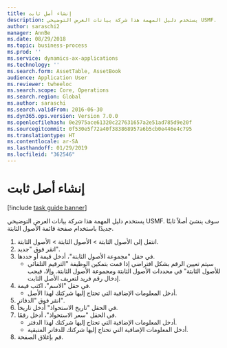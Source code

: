 ```yaml
---
title: إنشاء أصل ثابت
description: يستخدم دليل المهمة هذا شركة بيانات العرض التوضيحي USMF.
author: saraschi2
manager: AnnBe
ms.date: 08/29/2018
ms.topic: business-process
ms.prod: ''
ms.service: dynamics-ax-applications
ms.technology: ''
ms.search.form: AssetTable, AssetBook
audience: Application User
ms.reviewer: twheeloc
ms.search.scope: Core, Operations
ms.search.region: Global
ms.author: saraschi
ms.search.validFrom: 2016-06-30
ms.dyn365.ops.version: Version 7.0.0
ms.openlocfilehash: 0e2975ace61320c227631657a2e51ad785d9e20f
ms.sourcegitcommit: 0f530e5f72a40f383868957a6b5cb0e446e4c795
ms.translationtype: HT
ms.contentlocale: ar-SA
ms.lasthandoff: 01/29/2019
ms.locfileid: "362546"
---
```

# <a name="create-a-fixed-asset"></a>إنشاء أصل ثابت

[!include [task guide banner](../../includes/task-guide-banner.md)]

يستخدم دليل المهمة هذا شركة بيانات العرض التوضيحي USMF.  سوف ينشئ أصلاً ثابتًا جديدًا باستخدام صفحة قائمة الأصول الثابتة.

1. انتقل إلى الأصول الثابتة > الأصول الثابتة > الأصول الثابتة.
2. انقر فوق "جديد".
3. في حقل "مجموعة الأصول الثابتة"، أدخل قيمة أو حددها.
    * سيتم تعيين الرقم بشكل افتراضي إذا قمت بتمكين الوظيفة "الترقيم التلقائي للأصول الثابتة‬" في محددات الأصول الثابتة ومجموعة الأصول الثابتة.  وإلا، فيجب إدخال رقم فريد لتعريف الأصل الثابت.  
4. في حقل "الاسم"، اكتب قيمة.
    * أدخل المعلومات الإضافية التي تحتاج إليها شركتك لهذا الأصل.  
5. انقر فوق "الدفاتر".
6. في الحقل "تاريخ الاستحواذ" أدخل تاريخاً.
7. في الحقل "سعر الاستحواذ"، أدخل رقمًا.
    * أدخل المعلومات الإضافية التي تحتاج إليها شركتك لهذا الدفتر.  
    * أدخل المعلومات الإضافية التي تحتاج إليها شركتك للدفاتر المتبقية.  
8. قم بإغلاق الصفحة.

